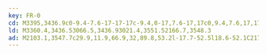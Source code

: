 ```yaml
---
key: FR-0
cd: M3395,3436.9c0-9.4-7.6-17-17-17c-9.4,0-17,7.6-17,17c0,9.4,7.6,17,17,17l0,0C3387.4,3453.9,3395,3446.3,3395,3436.9z
ld: M3360.4,3436.53066.5,3436.93021.4,3551.52166.7,3548.3
ad: M2103.1,3547.7c29.9,11.9,66.9,32,89.8,53.2l-17.7-52.5l18.6-52.1C2170.5,3517,2133.1,3536.4,2103.1,3547.7z
---
```


